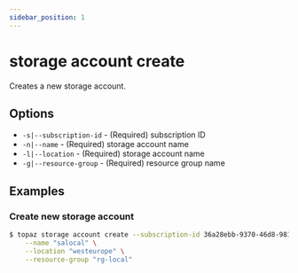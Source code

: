```yaml
---
sidebar_position: 1
---
```


# storage account create

Creates a new storage account.

## Options
* `-s|--subscription-id` - (Required) subscription ID
* `-n|--name` - (Required) storage account name
* `-l|--location` - (Required) storage account name
* `-g|--resource-group` - (Required) resource group name

## Examples

### Create new storage account
```bash
$ topaz storage account create --subscription-id 36a28ebb-9370-46d8-981c-84efe02048ae \
    --name "salocal" \
    --location "westeurope" \
    --resource-group "rg-local"
```